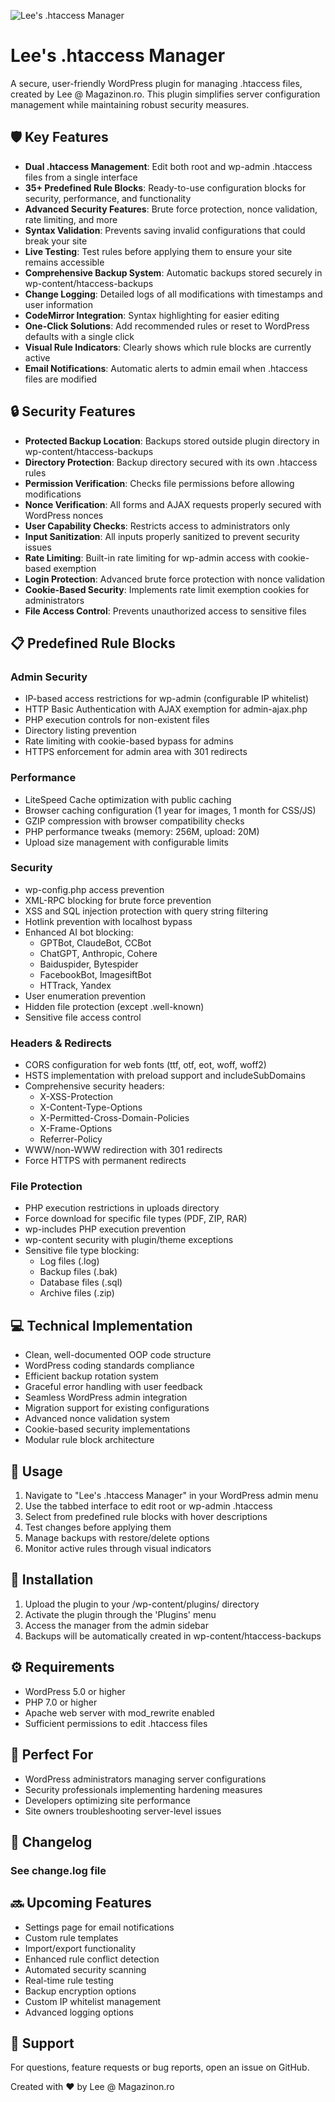 ![Lee's .htaccess Manager](https://repository-images.githubusercontent.com/946958652/867ef4f7-8a60-48d0-9b62-23406c56fbcd)

# Lee's .htaccess Manager

A secure, user-friendly WordPress plugin for managing .htaccess files, created by Lee @ Magazinon.ro. This plugin simplifies server configuration management while maintaining robust security measures.

## 🛡️ Key Features

- **Dual .htaccess Management**: Edit both root and wp-admin .htaccess files from a single interface
- **35+ Predefined Rule Blocks**: Ready-to-use configuration blocks for security, performance, and functionality
- **Advanced Security Features**: Brute force protection, nonce validation, rate limiting, and more
- **Syntax Validation**: Prevents saving invalid configurations that could break your site
- **Live Testing**: Test rules before applying them to ensure your site remains accessible
- **Comprehensive Backup System**: Automatic backups stored securely in wp-content/htaccess-backups
- **Change Logging**: Detailed logs of all modifications with timestamps and user information
- **CodeMirror Integration**: Syntax highlighting for easier editing
- **One-Click Solutions**: Add recommended rules or reset to WordPress defaults with a single click
- **Visual Rule Indicators**: Clearly shows which rule blocks are currently active
- **Email Notifications**: Automatic alerts to admin email when .htaccess files are modified

## 🔒 Security Features

- **Protected Backup Location**: Backups stored outside plugin directory in wp-content/htaccess-backups
- **Directory Protection**: Backup directory secured with its own .htaccess rules
- **Permission Verification**: Checks file permissions before allowing modifications
- **Nonce Verification**: All forms and AJAX requests properly secured with WordPress nonces
- **User Capability Checks**: Restricts access to administrators only
- **Input Sanitization**: All inputs properly sanitized to prevent security issues
- **Rate Limiting**: Built-in rate limiting for wp-admin access with cookie-based exemption
- **Login Protection**: Advanced brute force protection with nonce validation
- **Cookie-Based Security**: Implements rate limit exemption cookies for administrators
- **File Access Control**: Prevents unauthorized access to sensitive files

## 📋 Predefined Rule Blocks

### Admin Security
- IP-based access restrictions for wp-admin (configurable IP whitelist)
- HTTP Basic Authentication with AJAX exemption for admin-ajax.php
- PHP execution controls for non-existent files
- Directory listing prevention
- Rate limiting with cookie-based bypass for admins
- HTTPS enforcement for admin area with 301 redirects

### Performance
- LiteSpeed Cache optimization with public caching
- Browser caching configuration (1 year for images, 1 month for CSS/JS)
- GZIP compression with browser compatibility checks
- PHP performance tweaks (memory: 256M, upload: 20M)
- Upload size management with configurable limits

### Security
- wp-config.php access prevention
- XML-RPC blocking for brute force prevention
- XSS and SQL injection protection with query string filtering
- Hotlink prevention with localhost bypass
- Enhanced AI bot blocking:
  - GPTBot, ClaudeBot, CCBot
  - ChatGPT, Anthropic, Cohere
  - Baiduspider, Bytespider
  - FacebookBot, ImagesiftBot
  - HTTrack, Yandex
- User enumeration prevention
- Hidden file protection (except .well-known)
- Sensitive file access control

### Headers & Redirects
- CORS configuration for web fonts (ttf, otf, eot, woff, woff2)
- HSTS implementation with preload support and includeSubDomains
- Comprehensive security headers:
  - X-XSS-Protection
  - X-Content-Type-Options
  - X-Permitted-Cross-Domain-Policies
  - X-Frame-Options
  - Referrer-Policy
- WWW/non-WWW redirection with 301 redirects
- Force HTTPS with permanent redirects

### File Protection
- PHP execution restrictions in uploads directory
- Force download for specific file types (PDF, ZIP, RAR)
- wp-includes PHP execution prevention
- wp-content security with plugin/theme exceptions
- Sensitive file type blocking:
  - Log files (.log)
  - Backup files (.bak)
  - Database files (.sql)
  - Archive files (.zip)

## 💻 Technical Implementation

- Clean, well-documented OOP code structure
- WordPress coding standards compliance
- Efficient backup rotation system
- Graceful error handling with user feedback
- Seamless WordPress admin integration
- Migration support for existing configurations
- Advanced nonce validation system
- Cookie-based security implementations
- Modular rule block architecture

## 🚀 Usage

1. Navigate to "Lee's .htaccess Manager" in your WordPress admin menu
2. Use the tabbed interface to edit root or wp-admin .htaccess
3. Select from predefined rule blocks with hover descriptions
4. Test changes before applying them
5. Manage backups with restore/delete options
6. Monitor active rules through visual indicators

## 🔧 Installation

1. Upload the plugin to your /wp-content/plugins/ directory
2. Activate the plugin through the 'Plugins' menu
3. Access the manager from the admin sidebar
4. Backups will be automatically created in wp-content/htaccess-backups

## ⚙️ Requirements

- WordPress 5.0 or higher
- PHP 7.0 or higher
- Apache web server with mod_rewrite enabled
- Sufficient permissions to edit .htaccess files

## 🌟 Perfect For

- WordPress administrators managing server configurations
- Security professionals implementing hardening measures
- Developers optimizing site performance
- Site owners troubleshooting server-level issues

## 🔄 Changelog

### See change.log file

## 🔜 Upcoming Features

- Settings page for email notifications
- Custom rule templates
- Import/export functionality
- Enhanced rule conflict detection
- Automated security scanning
- Real-time rule testing
- Backup encryption options
- Custom IP whitelist management
- Advanced logging options

## 💬 Support

For questions, feature requests or bug reports, open an issue on GitHub.

Created with ❤️ by Lee @ Magazinon.ro
